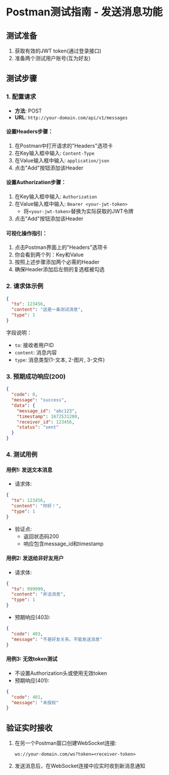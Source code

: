 
# Postman测试指南 - 发送消息功能

## 测试准备
1. 获取有效的JWT token(通过登录接口)
2. 准备两个测试用户账号(互为好友)

## 测试步骤

### 1. 配置请求
- **方法**: POST
- **URL**: `http://your-domain.com/api/v1/messages`

#### 设置Headers步骤：
1. 在Postman中打开请求的"Headers"选项卡
2. 在Key输入框中输入: `Content-Type`
3. 在Value输入框中输入: `application/json`
4. 点击"Add"按钮添加该Header

#### 设置Authorization步骤：
1. 在Key输入框中输入: `Authorization`
2. 在Value输入框中输入: `Bearer <your-jwt-token>`
   - 将`<your-jwt-token>`替换为实际获取的JWT令牌
3. 点击"Add"按钮添加该Header

#### 可视化操作指引：
1. 点击Postman界面上的"Headers"选项卡
2. 你会看到两个列：Key和Value
3. 按照上述步骤添加两个必需的Header
4. 确保Header添加后左侧的复选框被勾选

### 2. 请求体示例
```json
{
  "to": 123456,
  "content": "这是一条测试消息",
  "type": 1
}
```
字段说明：
- `to`: 接收者用户ID
- `content`: 消息内容
- `type`: 消息类型(1-文本, 2-图片, 3-文件)

### 3. 预期成功响应(200)
```json
{
  "code": 0,
  "message": "success",
  "data": {
    "message_id": "abc123",
    "timestamp": 1672531200,
    "receiver_id": 123456,
    "status": "sent"
  }
}
```

### 4. 测试用例

#### 用例1: 发送文本消息
- 请求体:
```json
{
  "to": 123456,
  "content": "你好！",
  "type": 1
}
```
- 验证点:
  - 返回状态码200
  - 响应包含message_id和timestamp

#### 用例2: 发送给非好友用户
- 请求体:
```json
{
  "to": 999999,
  "content": "非法消息",
  "type": 1
}
```
- 预期响应(403):
```json
{
  "code": 403,
  "message": "不是好友关系，不能发送消息"
}
```

#### 用例3: 无效token测试
- 不设置Authorization头或使用无效token
- 预期响应(401):
```json
{
  "code": 401,
  "message": "未授权"
}
```

## 验证实时接收
1. 在另一个Postman窗口创建WebSocket连接:
   ```
   ws://your-domain.com/ws?token=<receiver-token>
   ```
2. 发送消息后，在WebSocket连接中应实时收到新消息通知
